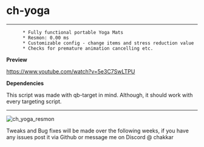 # ch-yoga

  - - - -

          * Fully functional portable Yoga Mats
          * Resmon: 0.00 ms
          * Customizable config - change items and stress reduction value
          * Checks for premature animation cancelling etc. 

**Preview**

https://www.youtube.com/watch?v=5e3C7SwLTPU

**Dependencies**

This script was made with qb-target in mind. Although, it should work with every targeting script. 

  - - - -

![ch_yoga_resmon](https://github.com/chakkar-git/ch-yoga/assets/11991438/5f2ad4cf-a09f-4a92-8960-fcc2f7054855)

Tweaks and Bug fixes will be made over the following weeks, if you have any issues post it via Github or message me on Discord @ chakkar


